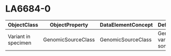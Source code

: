 # LA6684-0

| ObjectClass | ObjectProperty | DataElementConcept | DefDataElementConcept | ValueMeaning | LabelValueMeaning | Referentiel | url | ConceptualDomain | TypeConceptualDomain | FormatConceptualDomain | IdDataElementConcept |
| ----------- | -------------- | ------------------ | --------------------- | ------------ | ----------------- | ----------- | --- | ---------------- | -------------------- | ---------------------- | -------------------- |
| Variant in specimen | GenomicSourceClass | GenomicSourceClass | Genomic class of the variant (eg: germline, somatic, and prenatal) | Somatic | Somatic | LOINC | http://s.details.loinc.org/LOINC/48002-0.html | LA6684-0 | Enumerated | String | O79 |
